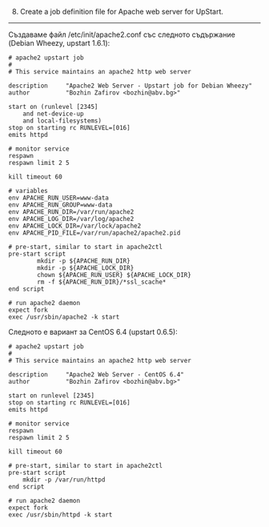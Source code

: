 8. Create a job definition file for Apache web server for UpStart.
------------------------------------------------------------------

Създаваме файл /etc/init/apache2.conf със следното съдържание (Debian Wheezy, upstart 1.6.1):

	# apache2 upstart job
	#
	# This service maintains an apache2 http web server

	description     "Apache2 Web Server - Upstart job for Debian Wheezy"
	author          "Bozhin Zafirov <bozhin@abv.bg>"

	start on (runlevel [2345]
		and net-device-up
		and local-filesystems)
	stop on starting rc RUNLEVEL=[016]
	emits httpd

	# monitor service 
	respawn
	respawn limit 2 5

	kill timeout 60

	# variables
	env APACHE_RUN_USER=www-data
	env APACHE_RUN_GROUP=www-data
	env APACHE_RUN_DIR=/var/run/apache2
	env APACHE_LOG_DIR=/var/log/apache2
	env APACHE_LOCK_DIR=/var/lock/apache2
	env APACHE_PID_FILE=/var/run/apache2/apache2.pid

	# pre-start, similar to start in apache2ctl 
	pre-start script
	        mkdir -p ${APACHE_RUN_DIR}
	        mkdir -p ${APACHE_LOCK_DIR}
	        chown ${APACHE_RUN_USER} ${APACHE_LOCK_DIR}
	        rm -f ${APACHE_RUN_DIR}/*ssl_scache*
	end script

	# run apache2 daemon
	expect fork
	exec /usr/sbin/apache2 -k start



Следното е вариант за CentOS 6.4 (upstart 0.6.5):

	# apache2 upstart job
	#
	# This service maintains an apache2 http web server
	
	description     "Apache2 Web Server - CentOS 6.4"
	author          "Bozhin Zafirov <bozhin@abv.bg>"
	
	start on runlevel [2345]
	stop on starting rc RUNLEVEL=[016]
	emits httpd
	
	# monitor service 
	respawn
	respawn limit 2 5
	
	kill timeout 60
	
	# pre-start, similar to start in apache2ctl
	pre-start script
		mkdir -p /var/run/httpd
	end script

	# run apache2 daemon
	expect fork
	exec /usr/sbin/httpd -k start
